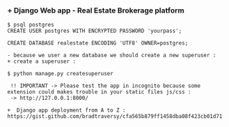 ### + Django Web app - Real Estate Brokerage platform

    $ psql postgres
    CREATE USER postgres WITH ENCRYPTED PASSWORD 'yourpass';

    CREATE DATABASE realestate ENCODING 'UTF8' OWNER=postgres;

    - because we user a new database we should create a new superuser :
    + create a superuser :

    $ python manage.py createsuperuser

     !! IMPORTANT -> Please test the app in incognito because some extension could makes trouble in your static files js/css :
     -> http://127.0.0.1:8000/

    +  Django app deployment from A to Z :
    https://gist.github.com/bradtraversy/cfa565b879ff1458dba08f423cb01d71

